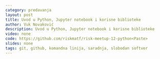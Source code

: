 ```yaml
---
category: predavanja
layout: post
title: Uvod u Python, Jupyter notebook i korisne biblioteke
author: Vuk Novaković
description: Uvod u Python, Jupyter notebook i korisne biblioteke
video: none
code: https://github.com/riskmatf/risk-meetup-12-python<Paste>
slides: none
tags: git, github, komandna linija, saradnja, slobodan softver
---
```

